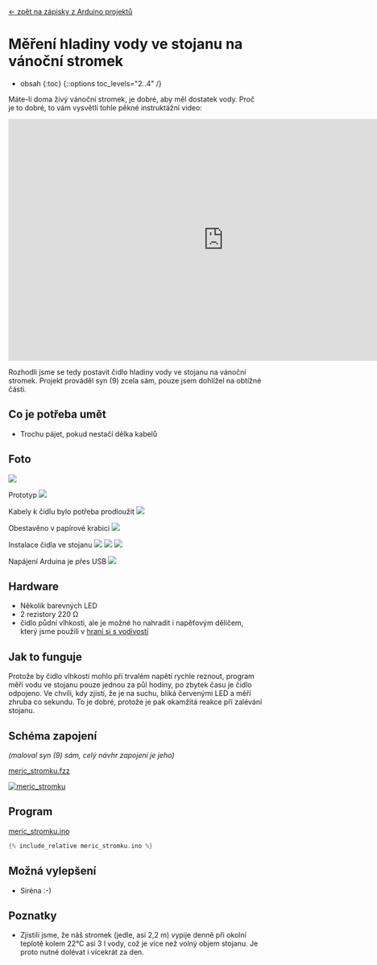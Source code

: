 [← zpět na zápisky z Arduino projektů](../index.md)

# Měření hladiny vody ve stojanu na vánoční stromek
* obsah
{:toc}
{::options toc_levels="2..4" /}

Máte-li doma živý vánoční stromek, je dobré, aby měl dostatek vody. Proč je to dobré, to vám vysvětlí tohle pěkné instruktážní video:

<iframe width="854" height="480" src="https://www.youtube.com/embed/26A-49Wb2F4?ecver=1" frameborder="0" gesture="media" allow="encrypted-media" allowfullscreen></iframe>

Rozhodli jsme se tedy postavit čidlo hladiny vody ve stojanu na vánoční stromek. Projekt prováděl syn (9) zcela sám, pouze jsem dohlížel na obtížné části.

## Co je potřeba umět
* Trochu pájet, pokud nestačí délka kabelů

## Foto
![](P1220839.jpg)

Prototyp
![](P1220841.jpg)

Kabely k čidlu bylo potřeba prodloužit
![](P1230008.jpg)

Obestavěno v papírové krabici
![](P1230064.jpg)

Instalace čidla ve stojanu
![](P1230102.jpg)
![](P1230103.jpg)
![](P1230151.jpg)

Napájení Arduina je přes USB
![](P1230132.jpg)

## Hardware
* Několik barevných LED
* 2 rezistory 220&nbsp;Ω
* čidlo půdní vlhkosti, ale je možné ho nahradit i napěťovým děličem, který jsme použili v [hraní si s vodivostí](../touchduino/touchduino.md)

## Jak to funguje
Protože by čidlo vlhkosti mohlo při trvalém napětí rychle reznout, program měří vodu ve stojanu pouze jednou za půl hodiny, po zbytek času je čidlo odpojeno. Ve chvíli, kdy zjistí, že je na suchu, bliká červenými LED a měří zhruba co sekundu. To je dobré, protože je pak okamžitá reakce při zalévání stojanu.

## Schéma zapojení
_(maloval syn (9) sám, celý návhr zapojení je jeho)_

[meric_stromku.fzz](meric_stromku.fzz)

[![meric_stromku](meric_stromku_bb.png)](meric_stromku_bb.png)

## Program
[meric_stromku.ino](meric_stromku.ino)
``` c++
{% include_relative meric_stromku.ino %}
```

## Možná vylepšení
* Siréna :-)

## Poznatky
* Zjistili jsme, že náš stromek (jedle, asi 2,2&nbsp;m) vypije denně při okolní teplotě kolem 22°C asi 3&nbsp;l vody, což je více než volný objem stojanu. Je proto nutné dolévat i vícekrát za den.